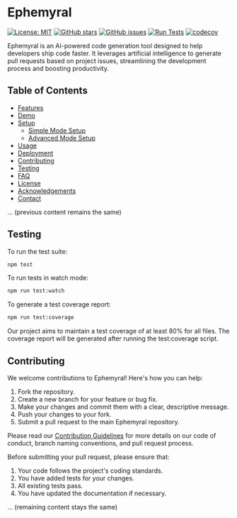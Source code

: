 # Ephemyral

[![License: MIT](https://img.shields.io/badge/License-MIT-yellow.svg)](https://opensource.org/licenses/MIT)
[![GitHub stars](https://img.shields.io/github/stars/bastosmichael/ephemyral-ai.svg)](https://github.com/bastosmichael/ephemyral-ai/stargazers)
[![GitHub issues](https://img.shields.io/github/issues/bastosmichael/ephemyral-ai.svg)](https://github.com/bastosmichael/ephemyral-ai/issues)
[![Run Tests](https://github.com/bastosmichael/ephemyral-ai/actions/workflows/test.yml/badge.svg)](https://github.com/bastosmichael/ephemyral-ai/actions/workflows/test.yml)
[![codecov](https://codecov.io/gh/bastosmichael/ephemyral-ai/branch/main/graph/badge.svg)](https://codecov.io/gh/bastosmichael/ephemyral-ai)

Ephemyral is an AI-powered code generation tool designed to help developers ship code faster. It leverages artificial intelligence to generate pull requests based on project issues, streamlining the development process and boosting productivity.

## Table of Contents

- [Features](#features)
- [Demo](#demo)
- [Setup](#setup)
  - [Simple Mode Setup](#simple-mode-setup)
  - [Advanced Mode Setup](#advanced-mode-setup)
- [Usage](#usage)
- [Deployment](#deployment)
- [Contributing](#contributing)
- [Testing](#testing)
- [FAQ](#faq)
- [License](#license)
- [Acknowledgements](#acknowledgements)
- [Contact](#contact)

... (previous content remains the same)

## Testing

To run the test suite:

```bash
npm test
```

To run tests in watch mode:

```bash
npm run test:watch
```

To generate a test coverage report:

```bash
npm run test:coverage
```

Our project aims to maintain a test coverage of at least 80% for all files. The coverage report will be generated after running the test:coverage script.

## Contributing

We welcome contributions to Ephemyral! Here's how you can help:

1. Fork the repository.
2. Create a new branch for your feature or bug fix.
3. Make your changes and commit them with a clear, descriptive message.
4. Push your changes to your fork.
5. Submit a pull request to the main Ephemyral repository.

Please read our [Contribution Guidelines](CONTRIBUTING.md) for more details on our code of conduct, branch naming conventions, and pull request process.

Before submitting your pull request, please ensure that:

1. Your code follows the project's coding standards.
2. You have added tests for your changes.
3. All existing tests pass.
4. You have updated the documentation if necessary.

... (remaining content stays the same)

